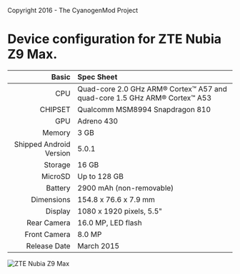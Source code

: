 Copyright 2016 - The CyanogenMod Project

Device configuration for ZTE Nubia Z9 Max.
=====================================

Basic   | Spec Sheet
-------:|:-------------------------
CPU     | Quad-core 2.0 GHz ARM® Cortex™ A57 and quad-core 1.5 GHz ARM® Cortex™ A53
CHIPSET | Qualcomm MSM8994 Snapdragon 810
GPU     | Adreno 430
Memory  | 3 GB
Shipped Android Version | 5.0.1
Storage | 16 GB
MicroSD | Up to 128 GB
Battery | 2900 mAh (non-removable)
Dimensions | 154.8 x 76.6 x 7.9 mm
Display | 1080 x 1920 pixels, 5.5"
Rear Camera  | 16.0 MP, LED flash
Front Camera | 8.0 MP
Release Date | March 2015

![ZTE Nubia Z9 Max](http://static.nubia.cn/product/max/images/params/params_z9max02.jpg "ZTE Nubia Z9 Max")
